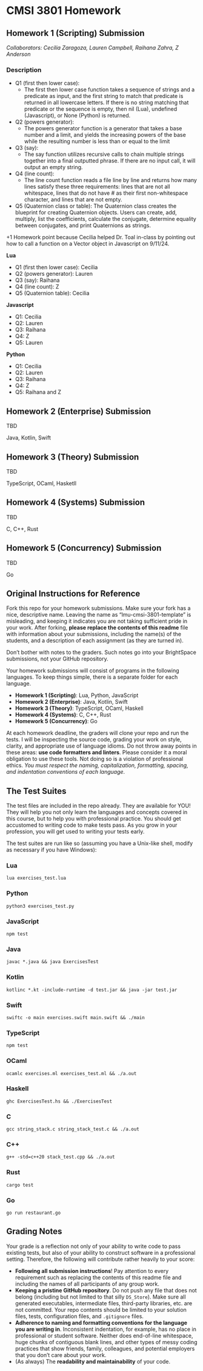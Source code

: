 # CMSI 3801 Homework

## Homework 1 (Scripting) Submission 

*Collaborators: Cecilia Zaragoza, Lauren Campbell, Raihana Zahra, Z Anderson*

### Description
- Q1 (first then lower case): 
    - The first then lower case function takes a sequence of strings and a predicate as input, and the first string to match that predicate is returned in all lowercase letters. If there is no string matching that predicate or the sequence is empty, then nil (Lua), undefined (Javascript), or None (Python) is returned.
- Q2 (powers generator):
    - The powers generator function is a generator that takes a base number and a limit, and yields the increasing powers of the base while the resulting number is less than or equal to the limit
- Q3 (say):  
    - The say function utilizes recursive calls to chain multiple strings together into a final outputted phrase. If there are no input call, it will output an empty string. 
- Q4 (line count): 
    - The line count function reads a file line by line and returns how many lines satisfy these three requirements: lines that are not all whitespace, lines that do not have # as their first non-whitespace character, and lines that are not empty.
- Q5 (Quaternion class or table): The Quaternion class creates the blueprint for creating Quaternion objects. Users can create, add, multiply, list the coefficients, calculate the conjugate, determine equality between conjugates, and print Quaternions as strings.

+1 Homework point because Cecilia helped Dr. Toal in-class by pointing out how to call a function on a Vector object in Javascript on 9/11/24.
<br>

**Lua**
- Q1 (first then lower case): Cecilia
- Q2 (powers generator): Lauren 
- Q3 (say): Raihana 
- Q4 (line count): Z
- Q5 (Quaternion table): Cecilia
  
**Javascript**
- Q1: Cecilia
- Q2: Lauren
- Q3: Raihana
- Q4: Z
- Q5: Lauren 

**Python**
- Q1: Cecilia
- Q2: Lauren
- Q3: Raihana
- Q4: Z
- Q5: Raihana and Z

## Homework 2 (Enterprise) Submission 

TBD

Java, Kotlin, Swift

## Homework 3 (Theory) Submission 

TBD

TypeScript, OCaml, Hasketll

## Homework 4 (Systems) Submission

TBD

C, C++, Rust

## Homework 5 (Concurrency) Submission

TBD

Go

## Original Instructions for Reference

Fork this repo for your homework submissions. Make sure your fork has a nice, descriptive name. Leaving the name as “lmu-cmsi-3801-template” is misleading, and keeping it indicates you are not taking sufficient pride in your work. After forking, **please replace the contents of this readme** file with information about your submissions, including the name(s) of the students, and a description of each assignment (as they are turned in).

Don’t bother with notes to the graders. Such notes go into your BrightSpace submissions, not your GitHub repository.

Your homework submissions will consist of programs in the following languages. To keep things simple, there is a separate folder for each language.

- **Homework 1 (Scripting)**: Lua, Python, JavaScript
- **Homework 2 (Enterprise)**: Java, Kotlin, Swift
- **Homework 3 (Theory)**: TypeScript, OCaml, Haskell
- **Homework 4 (Systems)**: C, C++, Rust
- **Homework 5 (Concurrency)**: Go

At each homework deadline, the graders will clone your repo and run the tests. I will be inspecting the source code, grading your work on style, clarity, and appropriate use of language idioms. Do not throw away points in these areas: **use code formatters and linters**. Please consider it a moral obligation to use these tools. Not doing so is a violation of professional ethics. _You must respect the naming, capitalization, formatting, spacing, and indentation conventions of each language_.

## The Test Suites

The test files are included in the repo already. They are available for YOU! They will help you not only learn the languages and concepts covered in this course, but to help you with professional practice. You should get accustomed to writing code to make tests pass. As you grow in your profession, you will get used to writing your tests early.

The test suites are run like so (assuming you have a Unix-like shell, modify as necessary if you have Windows):

### Lua

```
lua exercises_test.lua
```

### Python

```
python3 exercises_test.py
```

### JavaScript

```
npm test
```

### Java

```
javac *.java && java ExercisesTest
```

### Kotlin

```
kotlinc *.kt -include-runtime -d test.jar && java -jar test.jar
```

### Swift

```
swiftc -o main exercises.swift main.swift && ./main
```

### TypeScript

```
npm test
```

### OCaml

```
ocamlc exercises.ml exercises_test.ml && ./a.out
```

### Haskell

```
ghc ExercisesTest.hs && ./ExercisesTest
```

### C

```
gcc string_stack.c string_stack_test.c && ./a.out
```

### C++

```
g++ -std=c++20 stack_test.cpp && ./a.out
```

### Rust

```
cargo test
```

### Go

```
go run restaurant.go
```

## Grading Notes

Your grade is a reflection not only of your ability to write code to pass existing tests, but also of your ability to construct software in a professional setting. Therefore, the following will contribute rather heavily to your score:

- **Following all submission instructions**! Pay attention to every requirement such as replacing the contents of this readme file and including the names of all participants of any group work.
- **Keeping a pristine GitHub repository**. Do not push any file that does not belong (including but not limited to that silly `DS_Store`). Make sure all generated executables, intermediate files, third-party libraries, etc. are not committed. Your repo contents should be limited to your solution files, tests, configuration files, and `.gitignore` files.
- **Adherence to naming and formatting conventions for the language you are writing in**. Inconsistent indentation, for example, has no place in professional or student software. Neither does end-of-line whitespace, huge chunks of contiguous blank lines, and other types of messy coding practices that show friends, family, colleagues, and potential employers that you don’t care about your work.
- (As always) The **readability and maintainability** of your code.
